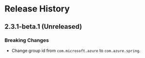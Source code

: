 # Release History

## 2.3.1-beta.1 (Unreleased)
### Breaking Changes
- Change group id from `com.microsoft.azure` to `com.azure.spring`.